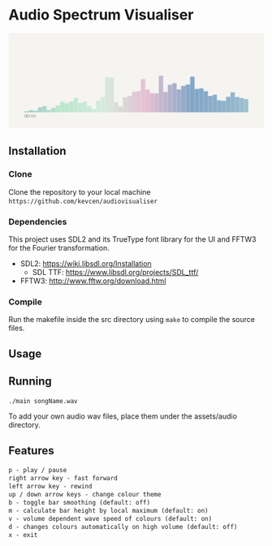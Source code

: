 # Audio Spectrum Visualiser

![Demo](/assets/images/demo2.gif)

## Installation
### Clone
Clone the repository to your local machine `https://github.com/kevcen/audiovisualiser`

### Dependencies
This project uses SDL2 and its TrueType font library for the UI and FFTW3 for the Fourier transformation.

- SDL2: https://wiki.libsdl.org/Installation
  - SDL TTF: https://www.libsdl.org/projects/SDL_ttf/
- FFTW3: http://www.fftw.org/download.html

### Compile
Run the makefile inside the src directory using `make` to compile the source files.

## Usage
## Running 
`./main songName.wav`

To add your own audio wav files, place them under the assets/audio directory.

## Features
```
p - play / pause
right arrow key - fast forward
left arrow key - rewind
up / down arrow keys - change colour theme
b - toggle bar smoothing (default: off)
m - calculate bar height by local maximum (default: on)
v - volume dependent wave speed of colours (default: on)
d - changes colours automatically on high volume (default: off)
x - exit
```
